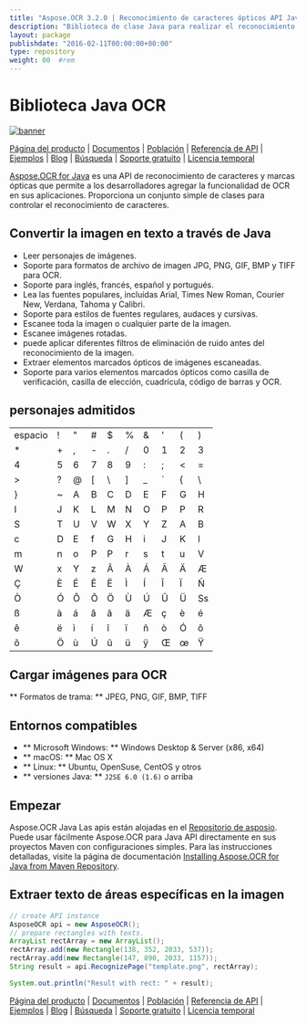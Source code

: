 ```yaml
---
title: "Aspose.OCR 3.2.0 | Reconocimiento de caracteres ópticos API Java" 
description: "Biblioteca de clase Java para realizar el reconocimiento de caracteres ópticos (OCR) en imágenes JPEG, PNG, GIF, BMP y TIFF. Extracto inglés, francés, español y portugués a través de OCR." 
layout: package
publishdate: "2016-02-11T00:00:00+00:00"
type: repository
weight: 00	#rem
---
```


# Biblioteca Java OCR
[![banner](../aspose_ocr-for-java-banner.png)](./)

[Página del producto](https://products.aspose.com/ocr/java) | [Documentos](https://docs.aspose.com/ocr/java/) | [Población](https://products.aspose.app/ocr/family) | [Referencia de API](https://apireference.aspose.com/ocr/java) | [Ejemplos](https://github.com/aspose-ocr/Aspose.OCR-for-Java) | [Blog](https://blog.aspose.com/category/ocr/) | [Búsqueda](https://search.aspose.com/) | [Soporte gratuito](https://forum.aspose.com/c/ocr) | [Licencia temporal](https://purchase.aspose.com/temporary-license)

[Aspose.OCR for Java](https://products.aspose.com/ocr/java) es una API de reconocimiento de caracteres y marcas ópticas que permite a los desarrolladores agregar la funcionalidad de OCR en sus aplicaciones. Proporciona un conjunto simple de clases para controlar el reconocimiento de caracteres.

## Convertir la imagen en texto a través de Java
- Leer personajes de imágenes.
- Soporte para formatos de archivo de imagen JPG, PNG, GIF, BMP y TIFF para OCR.
- Soporte para inglés, francés, español y portugués.
- Lea las fuentes populares, incluidas Arial, Times New Roman, Courier New, Verdana, Tahoma y Calibri.
- Soporte para estilos de fuentes regulares, audaces y cursivas.
- Escanee toda la imagen o cualquier parte de la imagen.
- Escanee imágenes rotadas.
- puede aplicar diferentes filtros de eliminación de ruido antes del reconocimiento de la imagen.
- Extraer elementos marcados ópticos de imágenes escaneadas.
- Soporte para varios elementos marcados ópticos como casilla de verificación, casilla de elección, cuadrícula, código de barras y OCR.

## personajes admitidos
| | | | | | | | | | |
| --- | --- | --- | --- | --- | --- | --- | --- | --- | --- |
| espacio | ! | "| # | $ | % | & | '| (|) |
| * | + | , | - | . | / | 0 | 1 | 2 | 3 |
| 4 | 5 | 6 | 7 | 8 | 9 | : | ; | <| = |
| > | ? | @ | [| \ | ] | _ | `| {| \ | |
| } | ~ | A | B | C | D | E | F | G | H |
| I | J | K | L | M | N | O | P | P | R |
| S | T | U | V | W | X | Y | Z | A | B |
| c | D | E | f | G | H | i | J | K | l |
| m | n | o | P | P | r | s | t | u | V |
| W | x | Y | z | Â | À | Á | Ã | Ä | Æ |
| Ç | È | É | Ê | Ë | Ì | Í | Î | Ï | Ñ ​​|
| Ò | Ó | Ô | Õ | Ö | Ù | Ú | Û | Ü | Ss |
| ß | à | á | â | ã | ä | Æ | ç | è | é |
| ê | ë | ì | í | î | ï | ñ | ò | Ó | ô |
| õ | Ö | ù | Ú | û | ü | ÿ | Œ | œ | Ÿ |

## Cargar imágenes para OCR
** Formatos de trama: ** JPEG, PNG, GIF, BMP, TIFF

## Entornos compatibles
- ** Microsoft Windows: ** Windows Desktop & Server (x86, x64)
- ** macOS: ** Mac OS X
- ** Linux: ** Ubuntu, OpenSuse, CentOS y otros
- ** versiones Java: ** `J2SE 6.0 (1.6)` o arriba

## Empezar

Aspose.OCR Java Las apis están alojadas en el [Repositorio de asposio](https://releases.aspose.com/ocr/java/). Puede usar fácilmente Aspose.OCR para Java API directamente en sus proyectos Maven con configuraciones simples. Para las instrucciones detalladas, visite la página de documentación [Installing Aspose.OCR for Java from Maven Repository](https://docs.aspose.com/ocr/java/installation/).

## Extraer texto de áreas específicas en la imagen

```java
// create API instance
AsposeOCR api = new AsposeOCR();
// prepare rectangles with texts.
ArrayList rectArray = new ArrayList();
rectArray.add(new Rectangle(138, 352, 2033, 537));
rectArray.add(new Rectangle(147, 890, 2033, 1157));
String result = api.RecognizePage("template.png", rectArray);

System.out.println("Result with rect: " + result);
```

[Página del producto](https://products.aspose.com/ocr/java) | [Documentos](https://docs.aspose.com/ocr/java/) | [Población](https://products.aspose.app/ocr/family) | [Referencia de API](https://apireference.aspose.com/ocr/java) | [Ejemplos](https://github.com/aspose-ocr/Aspose.OCR-for-Java) | [Blog](https://blog.aspose.com/category/ocr/) | [Búsqueda](https://search.aspose.com/) | [Soporte gratuito](https://forum.aspose.com/c/ocr) | [Licencia temporal](https://purchase.aspose.com/temporary-license)
